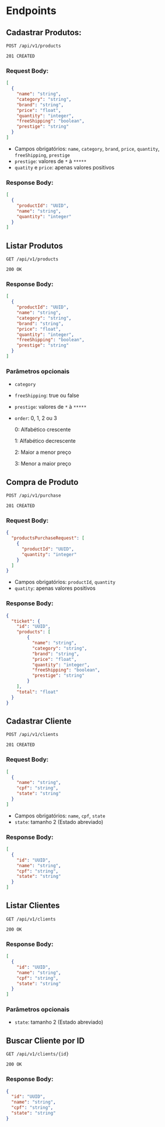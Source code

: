 # Endpoints

## Cadastrar Produtos:

`POST /api/v1/products`

`201 CREATED`

### Request Body:
```JSON
[
  {
    "name": "string",
    "category": "string",
    "brand": "string",
    "price": "float",
    "quantity": "integer",
    "freeShipping": "boolean",
    "prestige": "string"
  }
]
```

* Campos obrigatórios: `name`, `category`, `brand`, `price`, `quantity`, `freeShipping`, `prestige`
* `prestige`: valores de `*` à `*****`
* `quatity` e `price`: apenas valores positivos

### Response Body:
```JSON
[
  {
    "productId": "UUID",
    "name": "string",
    "quantity": "integer"
  }
]
```

## Listar Produtos

`GET /api/v1/products`

`200 OK`

### Response Body:
```JSON
[
  {
    "productId": "UUID",
    "name": "string",
    "category": "string",
    "brand": "string",
    "price": "float",
    "quantity": "integer",
    "freeShipping": "boolean",
    "prestige": "string"
  }
]
```

### Parâmetros opcionais

* `category`

* `freeShipping`: true ou false

* `prestige`: valores de `*` à `*****`

* `order`: 0, 1, 2 ou 3

  0: Alfabético crescente
  
  1: Alfabético decrescente

  2: Maior a menor preço

  3: Menor a maior preço

## Compra de Produto

`POST /api/v1/purchase`

`201 CREATED`

### Request Body:
```JSON
{
  "productsPurchaseRequest": [
    {
      "productId": "UUID",
      "quantity": "integer"
    }
  ]
}
```

* Campos obrigatórios: `productId`, `quantity`
* `quatity`: apenas valores positivos

### Response Body:

```JSON
{
  "ticket": {
    "id": "UUID",
    "products": [
        {
          "name": "string",
          "category": "string",
          "brand": "string",
          "price": "float",
          "quantity": "integer",
          "freeShipping": "boolean",
          "prestige": "string"
        }
    ],
    "total": "float"
  }
}
```

## Cadastrar Cliente

`POST /api/v1/clients`

`201 CREATED`

### Request Body:
```JSON
[
  {
    "name": "string",
    "cpf": "string",
    "state": "string"
  }
]
```

* Campos obrigatórios: `name`, `cpf`, `state`
* `state`: tamanho 2 (Estado abreviado)

### Response Body:

```JSON
[
  {
    "id": "UUID",
    "name": "string",
    "cpf": "string",
    "state": "string"
  }
]
```

## Listar Clientes

`GET /api/v1/clients`

`200 OK`

### Response Body:
```JSON
[
  {
    "id": "UUID",
    "name": "string",
    "cpf": "string",
    "state": "string"
  }
]
```

### Parâmetros opcionais

* `state`: tamanho 2 (Estado abreviado)

## Buscar Cliente por ID

`GET /api/v1/clients/{id}`

`200 OK`

### Response Body:
```JSON
{
  "id": "UUID",
  "name": "string",
  "cpf": "string",
  "state": "string"
}
```